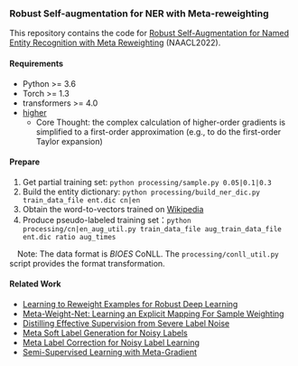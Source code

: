 ### Robust Self-augmentation for NER with Meta-reweighting

This repository contains the code for [Robust Self-Augmentation for Named Entity Recognition with Meta Reweighting](https://arxiv.org/pdf/2204.11406.pdf)  (NAACL2022).

#### Requirements
+ Python >= 3.6
+ Torch >= 1.3
+ transformers >= 4.0
+ [higher](https://github.com/facebookresearch/higher)
    + Core Thought: the complex calculation of higher-order gradients is simplified to a first-order approximation (e.g., to do the first-order Taylor expansion)

#### Prepare
 1. Get partial training set: `python processing/sample.py 0.05|0.1|0.3`
 2. Build the entity dictionary: `python processing/build_ner_dic.py train_data_file ent.dic cn|en`
 3. Obtain the word-to-vectors trained on [Wikipedia](https://wikipedia2vec.github.io/wikipedia2vec/pretrained/)
 4. Produce pseudo-labeled training set：`python processing/cn|en_aug_util.py train_data_file aug_train_data_file ent.dic ratio aug_times`
 
&ensp;&ensp;Note: The data format is *BIOES* CoNLL. The `processing/conll_util.py` script provides the format transformation.

#### Related Work
- [Learning to Reweight Examples for Robust Deep Learning](https://proceedings.mlr.press/v80/ren18a/ren18a.pdf)
- [Meta-Weight-Net: Learning an Explicit Mapping For Sample Weighting](https://proceedings.neurips.cc/paper/2019/file/e58cc5ca94270acaceed13bc82dfedf7-Paper.pdf)
- [Distilling Effective Supervision from Severe Label Noise](https://data.vision.ee.ethz.ch/cvl/webvision/videos-slides-2020/papers/cvpr/P1/paper.pdf)
- [Meta Soft Label Generation for Noisy Labels](https://arxiv.org/pdf/2007.05836.pdf)
- [Meta Label Correction for Noisy Label Learning](https://ojs.aaai.org/index.php/AAAI/article/view/17319/17126)
- [Semi-Supervised Learning with Meta-Gradient](http://proceedings.mlr.press/v130/xiao21a/xiao21a.pdf)
